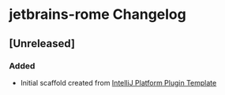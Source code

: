 <!-- Keep a Changelog guide -> https://keepachangelog.com -->

# jetbrains-rome Changelog

## [Unreleased]
### Added
- Initial scaffold created from [IntelliJ Platform Plugin Template](https://github.com/JetBrains/intellij-platform-plugin-template)
